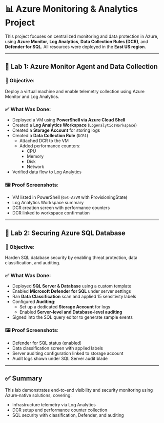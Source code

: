 # 📊 Azure Monitoring & Analytics Project

This project focuses on centralized monitoring and data protection in Azure, using **Azure Monitor**, **Log Analytics**, **Data Collection Rules (DCR)**, and **Defender for SQL**. All resources were deployed in the **East US region**.

---

## 🧪 Lab 1: Azure Monitor Agent and Data Collection

### 🎯 Objective:
Deploy a virtual machine and enable telemetry collection using Azure Monitor and Log Analytics.

### ✅ What Was Done:

- Deployed a VM using **PowerShell via Azure Cloud Shell**
- Created a **Log Analytics Workspace** (`LogAnalyticsWorkspace`)
- Created a **Storage Account** for storing logs
- Created a **Data Collection Rule** (`DCR1`)
  - Attached DCR to the VM
  - Added performance counters:  
    - CPU  
    - Memory  
    - Disk  
    - Network  
- Verified data flow to Log Analytics

### 🖼️ Proof Screenshots:
- VM listed in PowerShell (`Get-AzVM` with ProvisioningState)
- Log Analytics Workspace summary
- DCR creation screen with performance counters
- DCR linked to workspace confirmation

---

## 🧪 Lab 2: Securing Azure SQL Database

### 🎯 Objective:
Harden SQL database security by enabling threat protection, data classification, and auditing.

### ✅ What Was Done:

- Deployed **SQL Server & Database** using a custom template
- Enabled **Microsoft Defender for SQL** under server settings
- Ran **Data Classification** scan and applied 15 sensitivity labels
- Configured **Auditing**:
  - Set up a dedicated **Storage Account** for logs
  - Enabled **Server-level and Database-level auditing**
- Signed into the SQL query editor to generate sample events

### 🖼️ Proof Screenshots:
- Defender for SQL status (enabled)
- Data classification screen with applied labels
- Server auditing configuration linked to storage account
- Audit logs shown under SQL Server audit blade

---

## ✅ Summary

This lab demonstrates end-to-end visibility and security monitoring using Azure-native solutions, covering:

- Infrastructure telemetry via Log Analytics
- DCR setup and performance counter collection
- SQL security with classification, Defender, and auditing
